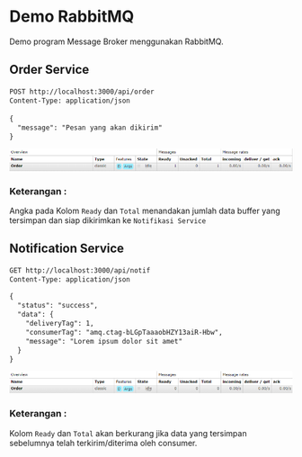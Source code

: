 # Demo RabbitMQ
Demo program Message Broker menggunakan RabbitMQ.

## Order Service
~~~
POST http://localhost:3000/api/order
Content-Type: application/json

{
  "message": "Pesan yang akan dikirim"
}
~~~
![Image01](public/Image01.png)

### Keterangan :
Angka pada Kolom `Ready` dan `Total` menandakan jumlah data buffer yang tersimpan dan siap dikirimkan ke `Notifikasi Service`

## Notification Service
~~~
GET http://localhost:3000/api/notif
Content-Type: application/json
~~~
~~~
{
  "status": "success",
  "data": {
    "deliveryTag": 1,
    "consumerTag": "amq.ctag-bLGpTaaaobHZY13aiR-Hbw",
    "message": "Lorem ipsum dolor sit amet"
  }
}
~~~
![Image02](public/Image02.png)

### Keterangan :
Kolom `Ready` dan `Total` akan berkurang jika data yang tersimpan sebelumnya telah terkirim/diterima oleh consumer.
